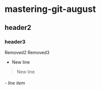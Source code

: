 # mastering-git-august
## header2
### header3

Removed2
Removed3
* New line
> New line
###### - line item